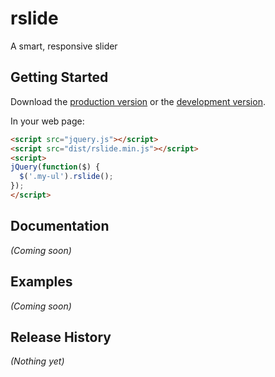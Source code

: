 # rslide

A smart, responsive slider

## Getting Started
Download the [production version][min] or the [development version][max].

[min]: https://raw.github.com/gwilymhumphreys/rslide/master/dist/rslide.min.js
[max]: https://raw.github.com/gwilymhumphreys/rslide/master/dist/rslide.js

In your web page:

```html
<script src="jquery.js"></script>
<script src="dist/rslide.min.js"></script>
<script>
jQuery(function($) {
  $('.my-ul').rslide();
});
</script>
```

## Documentation
_(Coming soon)_

## Examples
_(Coming soon)_

## Release History
_(Nothing yet)_
